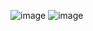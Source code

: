 ![image](https://github.com/DrEpico/todo/assets/76069708/395fae1f-50c6-4233-ae5b-e97457c9850f)
![image](https://github.com/DrEpico/todo/assets/76069708/ba7b13e8-99a0-484d-8709-68e86248754c)
